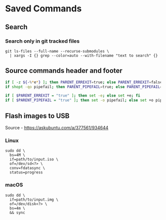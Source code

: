 # Saved Commands

## Search

### Search only in git tracked files

```console
git ls-files --full-name --recurse-submodules \
  | xargs -I {} grep --color=auto --with-filename "text to search" {}
```

## Source commands header and footer

```sh
if [ -z ${-%*e*} ]; then PARENT_ERREXIT=true; else PARENT_ERREXIT=false; fi
if shopt -qo pipefail; then PARENT_PIPEFAIL=true; else PARENT_PIPEFAIL=false; fi

if [ $PARENT_ERREXIT = "true" ]; then set -e; else set +e; fi
if [ $PARENT_PIPEFAIL = "true" ]; then set -o pipefail; else set +o pipefail; fi
```

## Flash images to USB

Source - https://askubuntu.com/a/377561/934644

### Linux

```console
sudo dd \
  bs=4M \
  if=path/to/input.iso \
  of=/dev/sd<?> \
  conv=fdatasync \
  status=progress
```

### macOS

```console
sudo dd \
  if=path/to/input.img \
  of=/dev/disk<?> \
  bs=4m \
  && sync
```
